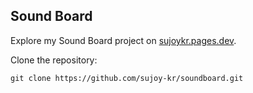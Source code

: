 ## Sound Board

Explore my Sound Board project on [sujoykr.pages.dev](https://sujoykr.pages.dev/soundboard).

Clone the repository:
   ```console
   git clone https://github.com/sujoy-kr/soundboard.git
   ```
